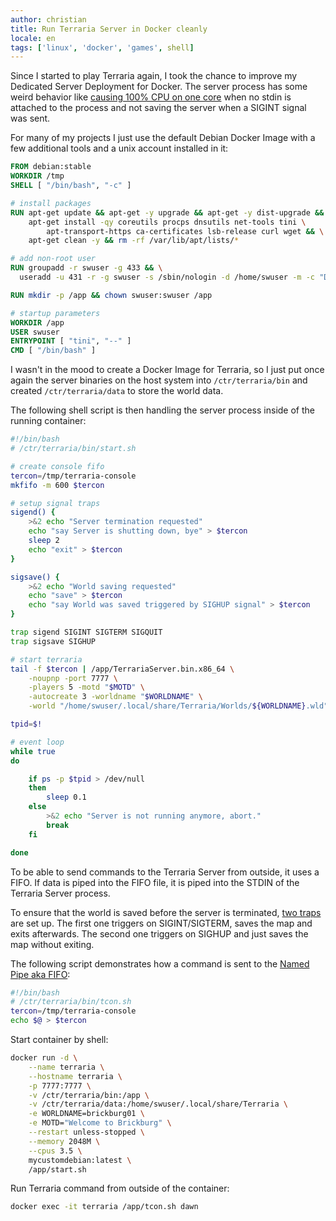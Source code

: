 ```yaml
---
author: christian
title: Run Terraria Server in Docker cleanly
locale: en
tags: ['linux', 'docker', 'games', shell]
---
```


Since I started to play Terraria again, I took the chance to improve my Dedicated Server Deployment 
for Docker. The server process has some weird behavior like [causing 100% CPU on one core][cpuissue] 
when no stdin is attached to the process and not saving the server when a SIGINT signal was sent.

For many of my projects I just use the default Debian Docker Image with a few additional 
tools and a unix account installed in it:

[cpuissue]: https://forums.terraria.org/index.php?threads/100-cpu-load-on-server-input-thread-on-dedicated-server.140550/

```Dockerfile
FROM debian:stable
WORKDIR /tmp
SHELL [ "/bin/bash", "-c" ]

# install packages
RUN	apt-get update && apt-get -y upgrade && apt-get -y dist-upgrade && \
    apt-get install -qy coreutils procps dnsutils net-tools tini \
        apt-transport-https ca-certificates lsb-release curl wget && \
    apt-get clean -y && rm -rf /var/lib/apt/lists/*

# add non-root user
RUN groupadd -r swuser -g 433 && \
  useradd -u 431 -r -g swuser -s /sbin/nologin -d /home/swuser -m -c "Docker image user" swuser

RUN mkdir -p /app && chown swuser:swuser /app

# startup parameters
WORKDIR /app
USER swuser
ENTRYPOINT [ "tini", "--" ]
CMD [ "/bin/bash" ]
```

I wasn't in the mood to create a Docker Image for Terraria, so I just put once again the server 
binaries on the host system into `/ctr/terraria/bin` and created `/ctr/terraria/data` 
to store the world data.

The following shell script is then handling the server process inside of the running container:

```sh
#!/bin/bash
# /ctr/terraria/bin/start.sh

# create console fifo
tercon=/tmp/terraria-console
mkfifo -m 600 $tercon

# setup signal traps
sigend() {
    >&2 echo "Server termination requested"
    echo "say Server is shutting down, bye" > $tercon
    sleep 2
    echo "exit" > $tercon
}

sigsave() {
    >&2 echo "World saving requested"
    echo "save" > $tercon
    echo "say World was saved triggered by SIGHUP signal" > $tercon
}

trap sigend SIGINT SIGTERM SIGQUIT
trap sigsave SIGHUP

# start terraria
tail -f $tercon | /app/TerrariaServer.bin.x86_64 \
    -noupnp -port 7777 \
    -players 5 -motd "$MOTD" \
    -autocreate 3 -worldname "$WORLDNAME" \
    -world "/home/swuser/.local/share/Terraria/Worlds/${WORLDNAME}.wld" &

tpid=$!

# event loop
while true
do

    if ps -p $tpid > /dev/null
    then
        sleep 0.1
    else
        >&2 echo "Server is not running anymore, abort."
        break
    fi

done
```

To be able to send commands to the Terraria Server from outside, it uses a FIFO. If data is 
piped into the FIFO file, it is piped into the STDIN of the Terraria Server process.

To ensure that the world is saved before the server is terminated, [two traps][traps] are set up. 
The first one triggers on SIGINT/SIGTERM, saves the map and exits afterwards. The second one 
triggers on SIGHUP and just saves the map without exiting.

The following script demonstrates how a command is sent to the [Named Pipe aka FIFO][fifo]:

[fifo]: https://en.wikipedia.org/wiki/Named_pipe
[traps]: https://www.linuxjournal.com/content/bash-trap-command

```sh
#!/bin/bash
# /ctr/terraria/bin/tcon.sh
tercon=/tmp/terraria-console
echo $@ > $tercon
```

Start container by shell:

```sh
docker run -d \
    --name terraria \
    --hostname terraria \
    -p 7777:7777 \
    -v /ctr/terraria/bin:/app \
    -v /ctr/terraria/data:/home/swuser/.local/share/Terraria \
    -e WORLDNAME=brickburg01 \
    -e MOTD="Welcome to Brickburg" \
    --restart unless-stopped \
    --memory 2048M \
    --cpus 3.5 \
    mycustomdebian:latest \
	/app/start.sh
```

Run Terraria command from outside of the container:

```sh
docker exec -it terraria /app/tcon.sh dawn
```
